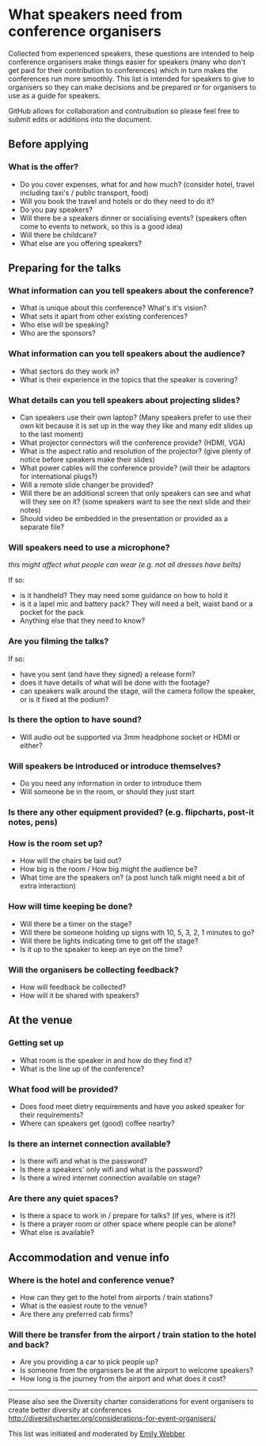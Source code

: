 # What speakers need from conference organisers

Collected from experienced speakers, these questions are intended to help conference organisers make things easier for speakers (many who don't get paid for their contribution to conferences) which in turn makes the conferences run more smoothly. This list is intended for speakers to give to organisers so they can make decisions and be prepared or for organisers to use as a guide for speakers. 

GitHub allows for collaboration and contruibution so please feel free to submit edits or additions into the document.

## Before applying

### What is the offer?

- Do you cover expenses, what for and how much? (consider hotel, travel including taxi's / public transport, food)
- Will you book the travel and hotels or do they need to do it?
- Do you pay speakers?
- Will there be a speakers dinner or socialising events? (speakers often come to events to network, so this is a good idea)
- Will there be childcare?
- What else are you offering speakers?

## Preparing for the talks

### What information can you tell speakers about the conference?

- What is unique about this conference? What's it's vision? 
- What sets it apart from other existing conferences? 
- Who else will be speaking?
- Who are the sponsors?

### What information can you tell speakers about the audience?

- What sectors do they work in?
- What is their experience in the topics that the speaker is covering?

### What details can you tell speakers about projecting slides?

- Can speakers use their own laptop? (Many speakers prefer to use their own kit because it is set up in the way they like and many edit slides up to the last moment)
- What projector connectors will the conference provide? (HDMI, VGA)
- What is the aspect ratio and resolution of the projector? (give plenty of notice before speakers make their slides) 
- What power cables will the conference provide? (will their be adaptors for international plugs?)
- Will a remote slide changer be provided?
- Will there be an additional screen that only speakers can see and what will they see on it? (some speakers want to see the next slide and their notes)
- Should video be embedded in the presentation or provided as a separate file?

### Will speakers need to use a microphone?

*this might affect what people can wear (e.g. not all dresses have belts)*

If so:
- is it handheld? They may need some guidance on how to hold it
- is it a lapel mic and battery pack? They will need a belt, waist band or a pocket for the pack
- Anything else that they need to know?

### Are you filming the talks?

If so:
- have you sent (and have they signed) a release form?
- does it have details of what will be done with the footage?
- can speakers walk around the stage, will the camera follow the speaker, or is it fixed at the podium?

### Is there the option to have sound?

- Will audio out be supported via 3mm headphone socket or HDMI or either?

### Will speakers be introduced or introduce themselves?

- Do you need any information in order to introduce them
- Will someone be in the room, or should they just start

### Is there any other equipment provided? (e.g. flipcharts, post-it notes, pens)

### How is the room set up?

- How will the chairs be laid out?
- How big is the room / How big might the audience be?
- What time are the speakers on? (a post lunch talk might need a bit of extra interaction)

### How will time keeping be done?

 - Will there be a timer on the stage?
 - Will there be someone holding up signs with 10, 5, 3, 2, 1 minutes to go?
 - Will there be lights indicating time to get off the stage?
 - Is it up to the speaker to keep an eye on the time?

### Will the organisers be collecting feedback?

- How will feedback be collected?
- How will it be shared with speakers?

## At the venue

### Getting set up

- What room is the speaker in and how do they find it?
- What is the line up of the conference?

### What food will be provided?

- Does food meet dietry requirements and have you asked speaker for their requirements?
- Where can speakers get (good) coffee nearby?

### Is there an internet connection available?

- Is there wifi and what is the password?
- Is there a speakers' only wifi and what is the password?
- Is there a wired internet connection available on stage?

###  Are there any quiet spaces?

- Is there a space to work in / prepare for talks? (if yes, where is it?)
- Is there a prayer room or other space where people can be alone?
- What else is available?

## Accommodation and venue info

### Where is the hotel and conference venue?

- How can they get to the hotel from airports / train stations?
- What is the easiest route to the venue?
- Are there any preferred cab firms?

### Will there be transfer from the airport / train station to the hotel and back?

- Are you providing a car to pick people up? 
- Is someone from the organisers be at the airport to welcome speakers?
- How long is the journey from the airport and what does it cost?

---

Please also see the Diversity charter considerations for event organisers to create better diversity at conferences http://diversitycharter.org/considerations-for-event-organisers/ 

This list was initiated and moderated by [Emily Webber](https://twitter.com/ewebber)
